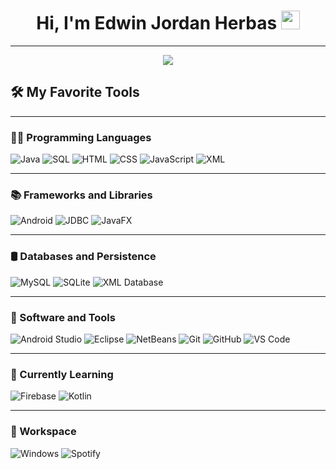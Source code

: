 <h1 align="center">
Hi, I'm Edwin Jordan Herbas
  <img src="https://media.giphy.com/media/hvRJCLFzcasrR4ia7z/giphy.gif" width="30"></h1>

<hr>

<p align="center">
  <a href="https://github.com/DenverCoder1/readme-typing-svg"><img src="https://readme-typing-svg.herokuapp.com?lines=Computer+Science+Student;Full+Stack+Web+Developer;Freelancer;DS%20|%20AI%20|%20ML%20Enthusiastic;Always%20learning%20new%20things&center=true&width=380&height=45"></a>
</p>

## 🛠️ My Favorite Tools
<p>
  

---

### 👨‍💻 Programming Languages
![Java](https://img.shields.io/badge/Java-%23ED8B00.svg?style=flat&logo=java&logoColor=white)
![SQL](https://img.shields.io/badge/SQL-%2300B4DB.svg?style=flat&logo=sqlite&logoColor=white)
![HTML](https://img.shields.io/badge/HTML5-%23E34F26.svg?style=flat&logo=html5&logoColor=white)
![CSS](https://img.shields.io/badge/CSS3-%231572B6.svg?style=flat&logo=css3&logoColor=white)
![JavaScript](https://img.shields.io/badge/JavaScript-%23F7DF1E.svg?style=flat&logo=javascript&logoColor=black)
![XML](https://img.shields.io/badge/XML-%23ff6600.svg?style=flat&logo=xml&logoColor=white)

---

### 📚 Frameworks and Libraries
![Android](https://img.shields.io/badge/Android%20SDK-%233DDC84.svg?style=flat&logo=android&logoColor=white)
![JDBC](https://img.shields.io/badge/JDBC-%23007ACC.svg?style=flat)
![JavaFX](https://img.shields.io/badge/JavaFX-%23007396.svg?style=flat)

---

### 🛢️ Databases and Persistence
![MySQL](https://img.shields.io/badge/MySQL-%234479A1.svg?style=flat&logo=mysql&logoColor=white)
![SQLite](https://img.shields.io/badge/SQLite-%23003B57.svg?style=flat&logo=sqlite&logoColor=white)
![XML Database](https://img.shields.io/badge/XMLDB-%23FF6F00.svg?style=flat)

---

### 🧰 Software and Tools
![Android Studio](https://img.shields.io/badge/Android%20Studio-%233DDC84.svg?style=flat&logo=android-studio&logoColor=white)
![Eclipse](https://img.shields.io/badge/Eclipse-2C2255?style=flat&logo=eclipse&logoColor=white)
![NetBeans](https://img.shields.io/badge/NetBeans-1B6AC6?style=flat&logo=apache-netbeans-ide&logoColor=white)
![Git](https://img.shields.io/badge/Git-%23F05032.svg?style=flat&logo=git&logoColor=white)
![GitHub](https://img.shields.io/badge/GitHub-%23121011.svg?style=flat&logo=github&logoColor=white)
![VS Code](https://img.shields.io/badge/Visual%20Studio%20Code-%23007ACC.svg?style=flat&logo=visual-studio-code&logoColor=white)

---

### 🧪 Currently Learning
![Firebase](https://img.shields.io/badge/Firebase-%23FFCA28.svg?style=flat&logo=firebase&logoColor=black)
![Kotlin](https://img.shields.io/badge/Kotlin-%230095D5.svg?style=flat&logo=kotlin&logoColor=white)

---

### 💼 Workspace
![Windows](https://img.shields.io/badge/Windows-0078D6?style=flat&logo=windows&logoColor=white)
![Spotify](https://img.shields.io/badge/Focus%20Mode-Spotify-%231ED760.svg?style=flat&logo=spotify&logoColor=white)
</p>


